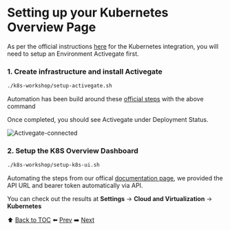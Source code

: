 # Setting up your Kubernetes Overview Page

As per the official instructions [here](https://www.dynatrace.com/support/help/technology-support/cloud-platforms/kubernetes/installation-and-operation/further-integrations/connect-your-kubernetes-clusters-to-dynatrace/) for the Kubernetes integration, you will need to setup an Environment Activegate first.

### 1. Create infrastructure and install Activegate

``` bash
./k8s-workshop/setup-activegate.sh
```

Automation has been build around these [official steps](https://www.dynatrace.com/support/help/setup-and-configuration/activegate/installation/install-an-environment-activegate/#expand-103if-youre-on-an-ubuntu-server) with the above command

Once completed, you should see Activegate under Deployment Status.

![Activegate-connected](https://github.com/Nodnarboen/HOT-k8s/blob/master/assets/Picture9.1.png)

### 2. Setup the K8S Overview Dashboard

``` bash
./k8s-workshop/setup-k8s-ui.sh
```

Automating the steps from our offical [documentation page](https://www.dynatrace.com/support/help/technology-support/cloud-platforms/kubernetes/installation-and-operation/further-integrations/connect-your-kubernetes-clusters-to-dynatrace/), we provided the API URL and bearer token automatically via API. 

You can check out the results at <b>Settings</b> -> <b>Cloud and Virtualization</b> -> <b>Kubernetes</b>

:arrow_up: [Back to TOC](/README.md) :arrow_left: [Prev](../lab2/README.md)   :arrow_right: [Next](../lab4/README.md)  
